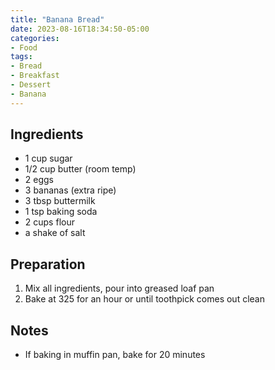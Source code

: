```yaml
---
title: "Banana Bread"
date: 2023-08-16T18:34:50-05:00
categories:
- Food
tags:
- Bread
- Breakfast
- Dessert
- Banana
---
```


## Ingredients
- 1 cup sugar
- 1/2 cup butter (room temp)
- 2 eggs
- 3 bananas (extra ripe)
- 3 tbsp buttermilk
- 1 tsp baking soda
- 2 cups flour
- a shake of salt

## Preparation
1. Mix all ingredients, pour into greased loaf pan
2. Bake at 325 for an hour or until toothpick comes out clean 

## Notes
- If baking in muffin pan, bake for 20 minutes
